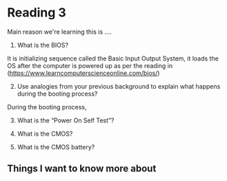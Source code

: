# Reading 3

Main reason we're learning this is ....

1. What is the BIOS?

It is initializing sequence called the Basic Input Output System, it loads the OS after the computer is powered up as per the reading in (https://www.learncomputerscienceonline.com/bios/)

2. Use analogies from your previous background to explain what happens during the booting process?

During the booting process, 

3. What is the “Power On Self Test”?



4. What is the CMOS?



5. What is the CMOS battery?



## Things I want to know more about

